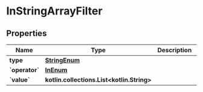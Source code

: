 
# InStringArrayFilter

## Properties
| Name | Type | Description | Notes |
| ------------ | ------------- | ------------- | ------------- |
| **type** | [**StringEnum**](StringEnum.md) |  |  |
| **&#x60;operator&#x60;** | [**InEnum**](InEnum.md) |  |  |
| **&#x60;value&#x60;** | **kotlin.collections.List&lt;kotlin.String&gt;** |  |  |



